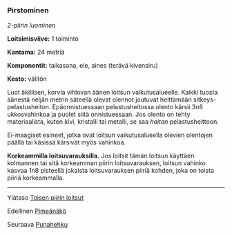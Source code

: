 ### Pirstominen

*2-piirin luominen*

**Loitsimisviive:** 1 toiminto

**Kantama:** 24 metriä

**Komponentit:** taikasana, ele, aines (terävä kivensiru)

**Kesto:** välitön

Luot äkillisen, korvia vihlovan äänen loitsun vaikutusalueelle. Kaikki tuosta äänestä neljän metrin säteellä olevat olennot joutuvat heittämään sitkeys-pelastusheiton. Epäonnistuessaan pelastusheitossa olento kärsii 3n8 ukkosvahinkoa ja puolet siitä onnistuessaan. Jos olento on tehty materiaalista, kuten kivi, kristalli tai metalli, se saa *haitan* pelastusheittoon.

Ei-maagiset esineet, jotka ovat loitsun vaikutusalueella olevien olentojen päällä tai käsissä kärsivät myös vahinkoa.

**Korkeammilla loitsuvarauksilla.** Jos loitsit tämän loitsun käyttäen kolmannen tai sitä korkeamman piirin loitsuvarauksen, loitsun vahinko kasvaa 1n8 pisteellä jokaista loitsuvarauksen piiriä kohden, joka on toista piiriä korkeammalla.	

----

Ylätaso [Toisen piirin loitsut](2_piirin_loitsut.md)

Edellinen [Pimeänäkö](Pimeänäkö.md)

Seuraava [Punahehku](Punahehku.md)

